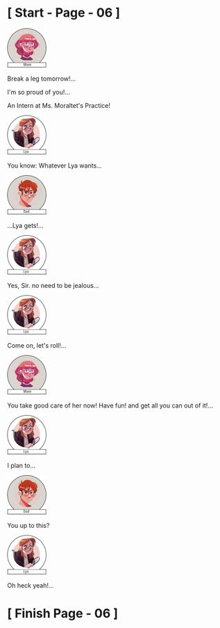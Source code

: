 #						     [ Start - Page - 06 ]

![](images/Mom.png)

Break a leg tomorrow!...

I'm so proud of you!...

An Intern at Ms. Moraltet's Practice!

![](images/Lya-01.png)

You know: Whatever Lya wants...

![](images/Dad.png)

...Lya gets!...

![](images/Lya-01.png)

Yes, Sir. no need to be jealous...

![](images/Lya-01.png)

Come on, let's roll!...

![](images/Mom.png)

You take good care of her now!
Have fun! and get all you can out of it!...

![](images/Lya-01.png)

I plan to...

![](images/Dad.png)

You up to this?

![](images/Lya-01.png)

Oh heck yeah!...


#		                  [  Finish Page - 06  ] 
